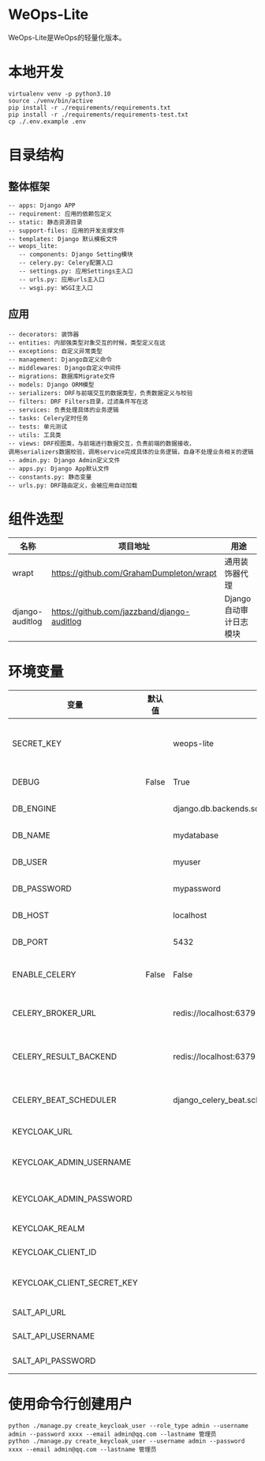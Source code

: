 # WeOps-Lite

WeOps-Lite是WeOps的轻量化版本。

# 本地开发

```
virtualenv venv -p python3.10
source ./venv/bin/active
pip install -r ./requirements/requirements.txt
pip install -r ./requirements/requirements-test.txt
cp ./.env.example .env
```

# 目录结构

## 整体框架
```
-- apps: Django APP
-- requirement: 应用的依赖包定义
-- static: 静态资源目录
-- support-files: 应用的开发支撑文件
-- templates: Django 默认模板文件
-- weops_lite:
   -- components: Django Setting模块
   -- celery.py: Celery配置入口
   -- settings.py: 应用Settings主入口
   -- urls.py: 应用urls主入口
   -- wsgi.py: WSGI主入口
```

## 应用
```
-- decorators: 装饰器
-- entities: 内部强类型对象交互的时候，类型定义在这
-- exceptions: 自定义异常类型
-- management: Django自定义命令
-- middlewares: Django自定义中间件
-- migrations: 数据库Migrate文件
-- models: Django ORM模型
-- serializers: DRF与前端交互的数据类型，负责数据定义与校验
-- filters: DRF Filters目录，过滤条件写在这
-- services: 负责处理具体的业务逻辑
-- tasks: Celery定时任务
-- tests: 单元测试
-- utils: 工具类
-- views: DRF视图类，与前端进行数据交互，负责前端的数据接收，
调用serializers数据校验，调用service完成具体的业务逻辑，自身不处理业务相关的逻辑
-- admin.py: Django Admin定义文件
-- apps.py: Django App默认文件
-- constants.py: 静态变量
-- urls.py: DRF路由定义，会被应用自动加载
```

# 组件选型

| 名称              | 项目地址                                        | 用途              |
|-----------------|---------------------------------------------|-----------------|
| wrapt           | https://github.com/GrahamDumpleton/wrapt    | 通用装饰器代理         |
| django-auditlog | https://github.com/jazzband/django-auditlog | Django 自动审计日志模块 |

# 环境变量

| 变量                         | 默认值   | 示例                                              | 备注                 |
|----------------------------|-------|-------------------------------------------------|--------------------|
| SECRET_KEY                 |       | weops-lite                                      | 密钥，用于加密和保护敏感信息     |
| DEBUG                      | False | True                                            | 是否开启调试模式           |
| DB_ENGINE                  |       | django.db.backends.sqlite3                      | 数据库引擎类型            |
| DB_NAME                    |       | mydatabase                                      | 数据库名称              |
| DB_USER                    |       | myuser                                          | 数据库用户名             |
| DB_PASSWORD                |       | mypassword                                      | 数据库密码              |
| DB_HOST                    |       | localhost                                       | 数据库主机              |
| DB_PORT                    |       | 5432                                            | 数据库端口              |
| ENABLE_CELERY              | False | False                                           | 是否启用Celery任务队列     |
| CELERY_BROKER_URL          |       | redis://localhost:6379                          | Celery任务队列的代理URL   |
| CELERY_RESULT_BACKEND      |       | redis://localhost:6379                          | Celery任务结果的后端存储URL |
| CELERY_BEAT_SCHEDULER      |       | django_celery_beat.schedulers:DatabaseScheduler | Celery的定时任务调度器     |
| KEYCLOAK_URL               |       |                                                 | KeyCloak地址         |
| KEYCLOAK_ADMIN_USERNAME    |       |                                                 | KeyCloak管理员用户名     |
| KEYCLOAK_ADMIN_PASSWORD    |       |                                                 | KeyCloak管理员密码      |
| KEYCLOAK_REALM             |       |                                                 | KeyCloak Realm     |
| KEYCLOAK_CLIENT_ID         |       |                                                 | KeyCloak客户端ID      |
| KEYCLOAK_CLIENT_SECRET_KEY |       |                                                 | KeyCloak Client 秘钥 |
| SALT_API_URL               |       |                                                 | Salt API URL       |
| SALT_API_USERNAME          |       |                                                 | SaltAPI 用户名        |
| SALT_API_PASSWORD          |       |                                                 | SaltAPI 密码         |

# 使用命令行创建用户

```
python ./manage.py create_keycloak_user --role_type admin --username admin --password xxxx --email admin@qq.com --lastname 管理员
python ./manage.py create_keycloak_user --username admin --password xxxx --email admin@qq.com --lastname 管理员
```